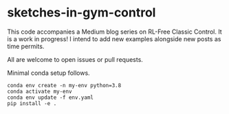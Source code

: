 # sketches-in-gym-control

This code accompanies a Medium blog series on RL-Free Classic Control.  It is a work in progress!  I intend to add new examples alongside new posts as time permits.

All are welcome to open issues or pull requests.

Minimal conda setup follows.

```
conda env create -n my-env python=3.8
conda activate my-env
conda env update -f env.yaml
pip install -e .
```
